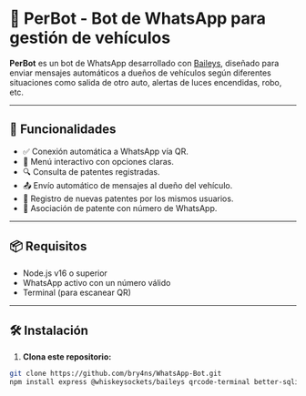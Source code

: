 # 🤖 PerBot - Bot de WhatsApp para gestión de vehículos

**PerBot** es un bot de WhatsApp desarrollado con [Baileys](https://github.com/WhiskeySockets/Baileys), diseñado para enviar mensajes automáticos a dueños de vehículos según diferentes situaciones como salida de otro auto, alertas de luces encendidas, robo, etc.

---

## 🚀 Funcionalidades

- ✅ Conexión automática a WhatsApp vía QR.
- 🧾 Menú interactivo con opciones claras.
- 🔍 Consulta de patentes registradas.
- 📤 Envío automático de mensajes al dueño del vehículo.
- 📝 Registro de nuevas patentes por los mismos usuarios.
- 📱 Asociación de patente con número de WhatsApp.

---

## 📦 Requisitos

- Node.js v16 o superior
- WhatsApp activo con un número válido
- Terminal (para escanear QR)

---

## 🛠 Instalación

1. **Clona este repositorio:**

```bash
git clone https://github.com/bry4ns/WhatsApp-Bot.git
npm install express @whiskeysockets/baileys qrcode-terminal better-sqlite3
